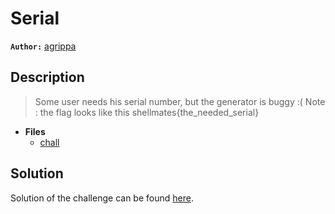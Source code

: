 # Serial

**`Author:`** [agrippa](https://github.com/Oussachi)

## Description

> Some user needs his serial number, but the generator is buggy :(
>  Note : the flag looks like this shellmates{the_needed_serial}





- **Files** 
 	- [chall](challenge/chall)  





## Solution
Solution of the challenge can be found [here](solution/).

